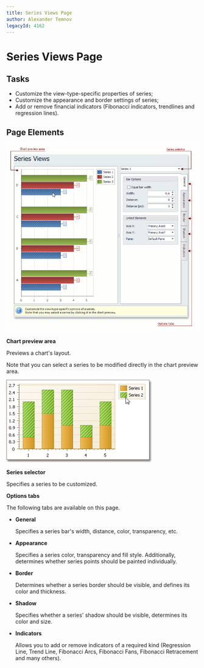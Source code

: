 ```yaml
---
title: Series Views Page
author: Alexander Temnov
legacyId: 4162
---
```

# Series Views Page
## Tasks
* Customize the view-type-specific properties of series;
* Customize the appearance and border settings of series;
* Add or remove financial indicators (Fibonacci indicators, trendlines and regression lines).

## Page Elements
![ChartWizard_SeriesViewsPage](../../../images/img7235.png)

**Chart preview area**

Previews a chart's layout.

Note that you can select a series to be modified directly in the chart preview area.

![ChartWizard_7a](../../../images/img7249.png)

**Series selector**

Specifies a series to be customized.

**Options tabs**

The following tabs are available on this page.
* **General**
	
	Specifies a series bar's width, distance, color, transparency, etc.
* **Appearance**
	
	Specifies a series color, transparency and fill style. Additionally, determines whether series points should be painted individually.
* **Border**
	
	Determines whether a series border should be visible, and defines its color and thickness.
* **Shadow**
	
	Specifies whether a series' shadow should be visible, determines its color and size.
* **Indicators**
	
	Allows you to add or remove indicators of a required kind (Regression Line, Trend Line, Fibonacci Arcs, Fibonacci Fans, Fibonacci Retracement and many others).